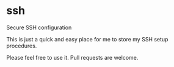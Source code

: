 # ssh
Secure SSH configuration

This is just a quick and easy place for me to store my SSH setup procedures.  

Please feel free to use it.  Pull requests are welcome.
